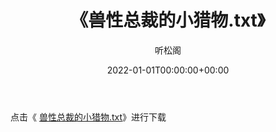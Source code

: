 ﻿---
title:  《兽性总裁的小猎物.txt》
date:   2022-01-01T00:00:00+00:00
author: 听松阁
layout: post
permalink: /兽性总裁的小猎物/
categories: 小说
tags: [小说]
---

点击《 [兽性总裁的小猎物.txt](http://img.660000.xyz/bookstukust/book/bntxt/10/兽性总裁的小猎物.txt)》进行下载